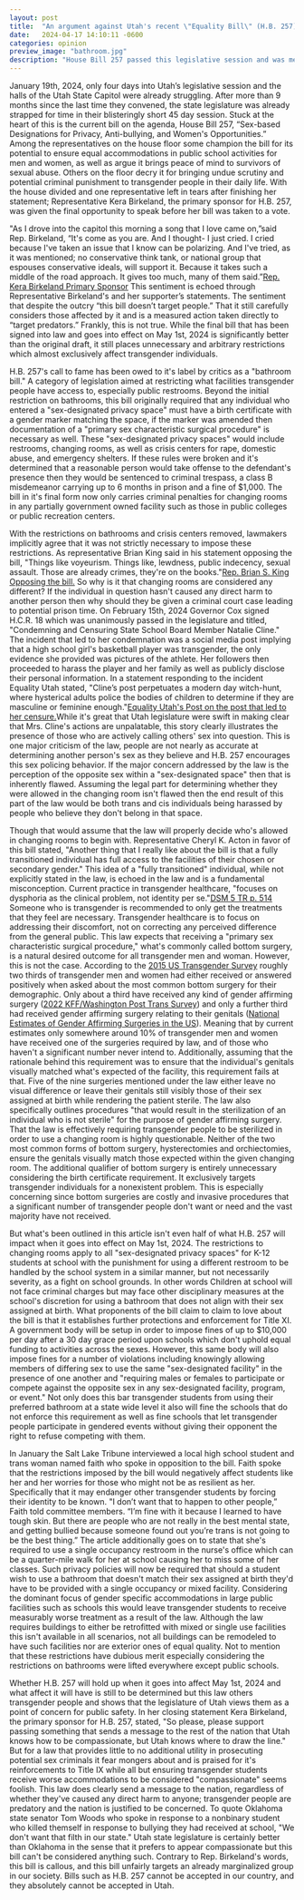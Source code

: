 ```yaml
---
layout: post
title:  "An argument against Utah's recent \"Equality Bill\" (H.B. 257)"
date:   2024-04-17 14:10:11 -0600
categories: opinion
preview_image: "bathroom.jpg"
description: "House Bill 257 passed this legislative session and was met with substantial outcry from the LGBTQ community. But even with the concessions made, why might one still oppose it? Why is \"the most middle of the road\" bill of it's kind, still so hated?"
---
```


January 19th, 2024, only four days into Utah’s legislative session and the halls of the Utah State Capitol were already struggling. After more than 9 months since the last time they convened, the state legislature was already strapped for time in their blisteringly short 45 day session. Stuck at the heart of this is the current bill on the agenda, House Bill 257, “Sex-based Designations for Privacy, Anti-bullying, and Women's Opportunities.” Among the representatives on the house floor some champion the bill for its potential to ensure equal accommodations in public school activities for men and women, as well as argue it brings peace of mind to survivors of sexual abuse. Others on the floor decry it for bringing undue scrutiny and potential criminal punishment to transgender people in their daily life. With the house divided and one representative left in tears after finishing her statement; Representative Kera Birkeland, the primary sponsor for H.B. 257, was given the final opportunity to speak before her bill was taken to a vote.

"As I drove into the capitol this morning a song that I love came on,”said Rep. Birkeland, “It's come as you are. And I thought- I just cried. I cried because I've taken an issue that I know can be polarizing. And I've tried, as it was mentioned; no conservative think tank, or national group that espouses conservative ideals, will support it. Because it takes such a middle of the road approach. It gives too much, many of them said.”[Rep. Kera Birkeland Primary Sponsor](https://le.utah.gov/av/videoClip.jsp?meetingType=floor&stream=https://stream1.utleg.gov/vodhouse/smil:rHVID_156_011924_01.smil/playlist.m3u8&offset=6493&endTime=6698) This sentiment is echoed through Representative Birkeland's and her supporter’s statements. The sentiment that despite the outcry “this bill doesn’t target people.” That it still carefully considers those affected by it and is a measured action taken directly to “target predators.” Frankly, this is not true. While the final bill that has been signed into law and goes into effect on May 1st, 2024 is significantly better than the original draft, it still places unnecessary and arbitrary restrictions which almost exclusively affect transgender individuals.

H.B. 257's call to fame has been owed to it's label by critics as a "bathroom bill." A category of legislation aimed at restricting what facilities transgender people have access to, especially public restrooms. Beyond the initial restriction on bathrooms, this bill originally required that any individual who entered a "sex-designated privacy space" must have a birth certificate with a gender marker matching the space, if the marker was amended then documentation of a "primary sex characteristic surgical procedure" is necessary as well. These "sex-designated privacy spaces" would include restrooms, changing rooms, as well as crisis centers for rape, domestic abuse, and emergency shelters. If these rules were broken and it's determined that a reasonable person would take offense to the defendant's presence then they would be sentenced to criminal trespass, a class B misdemeanor carrying up to 6 months in prison and a fine of $1,000. The bill in it's final form now only carries criminal penalties for changing rooms in any partially government owned facility such as those in public colleges or public recreation centers.

With the restrictions on bathrooms and crisis centers removed, lawmakers implicitly agree that it was not strictly necessary to impose these restrictions. As representative Brian King said in his statement opposing the bill, "Things like voyeurism. Things like, lewdness, public indecency, sexual assault. Those are already crimes, they're on the books."[Rep. Brian S. King Opposing the bill.](https://le.utah.gov/av/videoClip.jsp?meetingType=floor&stream=https://stream1.utleg.gov/vodhouse/smil:rHVID_156_011924_01.smil/playlist.m3u8&offset=5622&endTime=5878) So why is it that changing rooms are considered any different? If the individual in question hasn't caused any direct harm to another person then why should they be given a criminal court case leading to potential prison time. On February 15th, 2024 Governor Cox signed H.C.R. 18 which was unanimously passed in the legislature and titled, "Condemning and Censuring State School Board Member Natalie Cline." The incident that led to her condemnation was a social media post implying that a high school girl's basketball player was transgender, the only evidence she provided was pictures of the athlete. Her followers then proceeded to harass the player and her family as well as publicly disclose their personal information. In a statement responding to the incident Equality Utah stated, "Cline’s post perpetuates a modern day witch-hunt, where hysterical adults police the bodies of children to determine if they are masculine or feminine enough."[Equality Utah's Post on the post that led to her censure.](https://twitter.com/EqualityUtah/status/1755348886200422411)While it's great that Utah legislature were swift in making clear that Mrs. Cline's actions are unpalatable, this story clearly illustrates the presence of those who are actively calling others' sex into question. This is one major criticism of the law, people are not nearly as accurate at determining another person's sex as they believe and H.B. 257 encourages this sex policing behavior. If the major concern addressed by the law is the perception of the opposite sex within a "sex-designated space" then that is inherently flawed. Assuming the legal part for determining whether they were allowed in the changing room isn't flawed then the end result of this part of the law would be both trans and cis individuals being harassed by people who believe they don't belong in that space.

Though that would assume that the law will properly decide who's allowed in changing rooms to begin with. Representative Cheryl K. Acton in favor of this bill stated, "Another thing that I really like about the bill is that a fully transitioned individual has full access to the facilities of their chosen or secondary gender." This idea of a "fully transitioned" individual, while not explicitly stated in the law, is echoed in the law and is a fundamental misconception. Current practice in transgender healthcare, "focuses on
dysphoria as the clinical problem, not identity per se."[DSM 5 TR p. 514](https://www.mredscircleoftrust.com/storage/app/media/DSM%205%20TR.pdf#page=714) Someone who is transgender is recommended to only get the treatments that they feel are necessary. Transgender healthcare is to focus on addressing their discomfort, not on correcting any perceived difference from the general public. This law expects that receiving a "primary sex characteristic surgical procedure," what's commonly called bottom surgery, is a natural desired outcome for all transgender men and woman. However, this is not the case. According to the [2015 US Transgender Survey](https://transequality.org/sites/default/files/docs/usts/USTS-Full-Report-Dec17.pdf) roughly two thirds of transgender men and women had either received or answered positively when asked about the most common bottom surgery for their demographic. Only about a third have received any kind of gender affirming surgery ([2022 KFF/Washington Post Trans Survey](https://files.kff.org/attachment/REPORT-KFF-The-Washington-Post-Trans-Survey.pdf)) and only a further third had received gender affirming surgery relating to their genitals ([National Estimates of Gender Affirming Surgeries in the US](https://jamanetwork.com/journals/jamanetworkopen/fullarticle/2808707)). Meaning that by current estimates only somewhere around 10% of transgender men and women have received one of the surgeries required by law, and of those who haven't a significant number never intend to. Additionally, assuming that the rationale behind this requirement was to ensure that the individual's genitals visually matched what's expected of the facility, this requirement fails at that. Five of the nine surgeries mentioned under the law either leave no visual difference or leave their genitals still visibly those of their sex assigned at birth while rendering the patient sterile. The law also specifically outlines procedures "that would result in the sterilization of an individual who is not sterile" for the purpose of gender affirming surgery.  That the law is effectively requiring transgender people to be sterilized in order to use a changing room is highly questionable. Neither of the two most common forms of bottom surgery, hysterectomies and orchiectomies, ensure the genitals visually match those expected within the given changing room. The additional qualifier of bottom surgery is entirely unnecessary considering the birth certificate requirement. It exclusively targets transgender individuals for a nonexistent problem. This is especially concerning since bottom surgeries are costly and invasive procedures that a significant number of transgender people don't want 
or need and the vast majority have not received.

But what's been outlined in this article isn't even half of what H.B. 257 will impact when it goes into effect on May 1st, 2024. The restrictions to changing rooms apply to all "sex-designated privacy spaces" for K-12 students at school with the punishment for using a different restroom to be handled by the school system in a similar manner, but not necessarily severity, as a fight on school grounds. In other words Children at school will not face criminal charges but may face other disciplinary measures at the school's discretion for using a bathroom that does not align with their sex assigned at birth. What proponents of the bill claim to claim to love about the bill is that it establishes further protections and enforcement for Title XI. A government body will be setup in order to impose fines of up to $10,000 per day after a 30 day grace period upon schools which don't uphold equal funding to activities across the sexes. However, this same body will also impose fines for a number of violations including knowingly allowing members of differing sex to use the same "sex-designated facility" in the presence of one another and "requiring males or females to participate or compete against the opposite sex in any sex-designated facility, program, or event." Not only does this bar transgender students from using their preferred bathroom at a state wide level it also will fine the schools that do not enforce this requirement as well as fine schools that let transgender people participate in gendered events without giving their opponent the right to refuse competing with them. 

In January the Salt Lake Tribune interviewed a local high school student and trans woman named faith who spoke in opposition to the bill. Faith spoke that the restrictions imposed by the bill would negatively affect students like her and her worries for those who might not be as resilient as her. Specifically that it may endanger other transgender students by forcing their identity to be known. "I don’t want that to happen to other people,” Faith told committee members. “I’m fine with it because I learned to have tough skin. But there are people who are not really in the best mental state, and getting bullied because someone found out you’re trans is not going to be the best thing.” The article additionally goes on to state that she's required to use a single occupancy restroom in the nurse's office which can be a quarter-mile walk for her at school causing her to miss some of her classes. Such privacy policies will now be required that should a student wish to use a bathroom that doesn't match their sex assigned at birth they'd have to be provided with a single occupancy or mixed facility. Considering the dominant focus of gender specific accommodations in large public facilities such as schools this would leave transgender students to receive measurably worse treatment as a result of the law. Although the law requires buildings to either be retrofitted with mixed or single use facilities this isn't available in all scenarios, not all buildings can be remodeled to have such facilities nor are exterior ones of equal quality. Not to mention that these restrictions have dubious merit especially considering the restrictions on bathrooms were lifted everywhere except public schools.

Whether H.B. 257 will hold up when it goes into affect May 1st, 2024 and what affect it will have is still to be determined but this law others transgender people and shows that the legislature of Utah views them as a point of concern for public safety. In her closing statement Kera Birkeland, the primary sponsor for H.B. 257, stated, "So please, please support passing something that sends a message to the rest of the nation that Utah knows how to be compassionate, but Utah knows where to draw the line." But for a law that provides little to no additional utility in prosecuting potential sex criminals it fear mongers about and is praised for it's reinforcements to Title IX while all but ensuring transgender students receive worse accommodations to be considered "compassionate" seems foolish. This law does clearly send a message to the nation, regardless of whether they've caused any direct harm to anyone; transgender people are predatory and the nation is justified to be concerned. To quote Oklahoma state senator Tom Woods who spoke in response to a nonbinary student who killed themself in response to bullying they had received at school, "We don't want that filth in our state." Utah state legislature is certainly better than Oklahoma in the sense that it prefers to appear compassionate but this bill can't be considered anything such. Contrary to Rep. Birkeland's words, this bill is callous, and this bill unfairly targets an already marginalized group in our society. Bills such as H.B. 257 cannot be accepted in our country, and they absolutely cannot be accepted in Utah. 